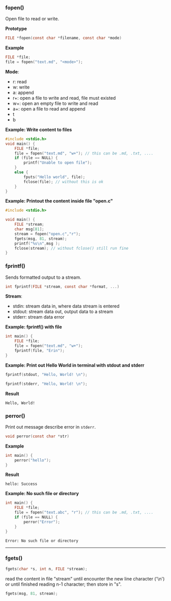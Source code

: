 ### fopen()

Open file to read or write.

**Prototype**

```c
FILE *fopen(const char *filename, const char *mode)
```

**Example**

```c
FILE *file;
file = fopen("text.md", "<mode>");
```

**Mode**:

* r: read
* w: write
* a: append
* r+: open a file to write and read, file must existed
* w+: open an empty file to write and read
* a+: open a file to read and append
* t
* b

**Example: Write content to files**

```c
#include <stdio.h>
void main() {
	FILE *file;
	file = fopen("text.md", "w+"); // this can be .md, .txt, ....
	if (file == NULL) {
		printf("Unable to open file");
	}
	else {
		fputs("Hello world", file);
		fclose(file); // without this is ok
	}	
}
```

**Example: Printout the content inside file "open.c"**

```c
#include <stdio.h>

void main() {
	FILE *stream;
	char msg[81];
	stream = fopen("open.c","r");
	fgets(msg, 81, stream);
	printf("%s\n",msg );
	fclose(stream); // without fclose() still run fine
}
```

### fprintf()

Sends formatted output to a stream.

```c
int fprintf(FILE *stream, const char *format, ...) 
```

**Stream**:

* stdin: stream data in, where data stream is entered
* stdout: stream data out, output data to a stream
* stderr: stream data error

**Example: fprintf() with file**

```c
int main() {
	FILE *file;
	file = fopen("text.md", "w+");
	fprintf(file, "Erin");
}
```

**Example: Print out Hello World in terminal with stdout and stderr**

```c
fprintf(stdout, "Hello, World! \n");
```
```c
fprintf(stderr, "Hello, World! \n");
```
**Result**
```
Hello, World!
```

### perror()

Print out message describe error in ``stderr``.

```c
void perror(const char *str)
```

**Example**

```c
int main() {
	perror("hello");
}
```

**Result**

```
hello: Success
```

**Example: No such file or directory**

```c
int main() {
	FILE *file;
	file = fopen("text.abc", "r"); // this can be .md, .txt, ....
	if (file == NULL) {
		perror("Error");
	}
}
```

```
Error: No such file or directory
```

----------

### fgets()

````c
fgets(char *s, int n, FILE *stream);
````
read the content in file "stream" until encounter the new line character ('\n') or until finished reading n-1 character; then store in "s".

````c
fgets(msg, 81, stream);
````
